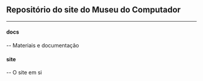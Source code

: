 ## Repositório do site do Museu do Computador

---

#### docs
-- Materiais e documentação

#### site
-- O site em si

